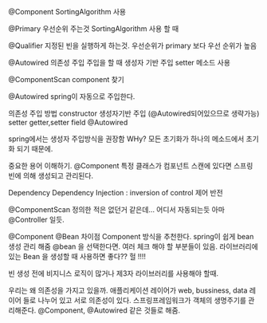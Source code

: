 @Component
SortingAlgorithm 사용

@Primary
우선순위 주는것
SortingAlgorithm 사용 할 때

@Qualifier
지정된 빈을 실행하게 하는것.
우선순위가 primary 보다 우선 순위가 높음

@Autowired
의존성 주입
주입을 할 때 생성자 기반 주입
setter 메소드 사용

@ComponentScan
component 찾기

@Autowired
spring이 자동으로 주입한다.

의존성 주입 방법
constructor 생성자기반 주입 (@Autowired되어있으므로 생략가능)
setter getter,setter
field @Autowired

spring에서는 생성자 주입방식을 권장함 WHy?
모든 초기화가 하나의 메소드에서 초기화 되기 때문에.

중요한 용어 이해하기.
@Component
특정 클래스가 컴포넌트 스캔에 있다면 스프링 빈에 의해 생성되고 관리된다.

Dependency
Dependency Injection : inversion of control 제어 반전

@ComponentScan
정의한 적은 없던거 같은데... 어디서 자동되는듯 아마 @Controller 일듯.

@Component @Bean 차이점
Component 방식을 추천한다. spring이 쉽게 bean 생성 관리 해줌
@bean 을 선택한다면. 여러 체크 해야 할 부분들이 있음.
라이브러리에 있는 Bean 을 생성할 때 사용하면 좋다?? 헐 !!!!

빈 생성 전에 비지니스 로직이 많거나 제3자 라이브러리를 사용해야 할때.

우리는 왜 의존성을 가지고 있을까.
애플리케이션 레이어가 web, bussiness, data 레이어 들로 나누어 있고 서로 의존성이 있다.
스프링프레임워크가 객체의 생명주기를 관리해준다.
@Component, @Autowired 같은 것들로 해줌.


